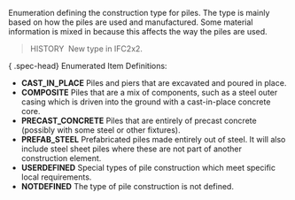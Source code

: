 Enumeration defining the construction type for piles. The type is mainly based on how the piles are used and manufactured. Some material information is mixed in because this affects the way the piles are used.

> HISTORY&nbsp; New type in IFC2x2.

{ .spec-head}
Enumerated Item Definitions:

* **CAST_IN_PLACE** Piles and piers that are excavated and poured in place. 
* **COMPOSITE** Piles that are a mix of components, such as a steel outer casing which is driven into the ground with a cast-in-place concrete core. 
* **PRECAST_CONCRETE** Piles that are entirely of precast concrete (possibly with some steel or other fixtures). 
* **PREFAB_STEEL** Prefabricated piles made entirely out of steel. It will also include steel sheet piles where these are not part of another construction element. 
* **USERDEFINED** Special types of pile construction which meet specific local requirements. 
* **NOTDEFINED** The type of pile construction is not defined.